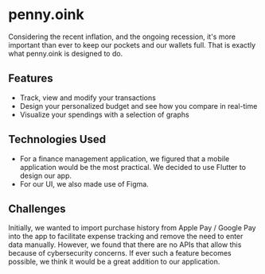 # penny.oink

Considering the recent inflation, and the ongoing recession, it's more important than ever to keep our pockets and our wallets full. That is exactly what penny.oink is designed to do.

## Features

* Track, view and modify your transactions
* Design your personalized budget and see how you compare in real-time
* Visualize your spendings with a selection of graphs

## Technologies Used

* For a finance management application, we figured that a mobile application would be the most practical. We decided to use Flutter to design our app.
* For our UI, we also made use of Figma.

## Challenges

Initially, we wanted to import purchase history from Apple Pay / Google Pay into the app to facilitate expense tracking and remove the need to enter data manually. However, we found that there are no APIs that allow this because of cybersecurity concerns. If ever such a feature becomes possible, we think it would be a great addition to our application.

